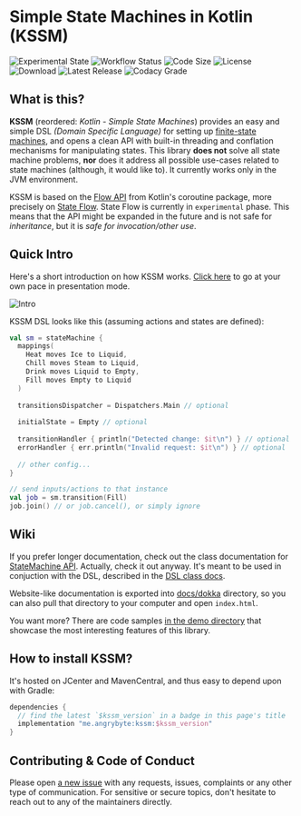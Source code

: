 # Simple State Machines in Kotlin (KSSM)

![Experimental State](https://img.shields.io/badge/state-experimental-orange)
![Workflow Status](https://img.shields.io/github/workflow/status/milosmns/kssm/Pre-release%20check)
![Code Size](https://img.shields.io/github/languages/code-size/milosmns/kssm)
![License](https://img.shields.io/github/license/milosmns/kssm)
![Download](https://img.shields.io/bintray/v/milosmns/maven/kssm?color=green)
![Latest Release](https://img.shields.io/github/v/release/milosmns/kssm?include_prereleases)
![Codacy Grade](https://img.shields.io/codacy/grade/0ed57b0d78ef467daa0f534736d6def8)

## What is this?

**KSSM** (reordered: _Kotlin - Simple State Machines_) provides an easy and simple DSL _(Domain Specific Language)_ for setting up [finite-state machines](https://en.wikipedia.org/wiki/Finite-state_machine), and opens a clean API with built-in threading and conflation mechanisms for manipulating states.
This library **does not** solve all state machine problems, **nor** does it address all possible use-cases related to state machines (although, it would like to).
It currently works only in the JVM environment.

KSSM is based on the [Flow API](https://kotlinlang.org/docs/reference/coroutines/flow.html#flows) from Kotlin's coroutine package,
more precisely on [State Flow](https://kotlin.github.io/kotlinx.coroutines/kotlinx-coroutines-core/kotlinx.coroutines.flow/-state-flow/). 
State Flow is currently in `experimental` phase. This means that the API might be expanded in the future and is not safe for _inheritance_, but it is _safe for invocation/other use_.

## Quick Intro

Here's a short introduction on how KSSM works. 
[Click here](https://github.com/milosmns/kssm/blob/master/docs/Intro.pptx?raw=true) to go at your own pace in presentation mode.

![Intro](https://github.com/milosmns/kssm/blob/master/docs/Intro.gif?raw=true)

KSSM DSL looks like this (assuming actions and states are defined):

```kotlin
val sm = stateMachine {
  mappings(
    Heat moves Ice to Liquid,
    Chill moves Steam to Liquid,
    Drink moves Liquid to Empty,
    Fill moves Empty to Liquid
  )
  
  transitionsDispatcher = Dispatchers.Main // optional
  
  initialState = Empty // optional
  
  transitionHandler { println("Detected change: $it\n") } // optional
  errorHandler { err.println("Invalid request: $it\n") } // optional
  
  // other config...
}

// send inputs/actions to that instance
val job = sm.transition(Fill)
job.join() // or job.cancel(), or simply ignore
```

## Wiki

If you prefer longer documentation, check out the class documentation for
[StateMachine API](https://github.com/milosmns/kssm/blob/master/kssm/src/main/kotlin/me/angrybyte/kssm/api/StateMachine.kt). Actually, check it out anyway.
It's meant to be used in conjuction with the DSL, described in the
[DSL class docs](https://github.com/milosmns/kssm/blob/master/kssm/src/main/kotlin/me/angrybyte/kssm/dsl/StateMachineDsl.kt).

Website-like documentation is exported into [docs/dokka](https://github.com/milosmns/kssm/tree/master/docs/dokka/kssm)
directory, so you can also pull that directory to your computer and open `index.html`.

You want more? There are code samples [in the demo directory](https://github.com/milosmns/kssm/tree/master/demo/src/main/kotlin)
that showcase the most interesting features of this library.

## How to install KSSM?

It's hosted on JCenter and MavenCentral, and thus easy to depend upon with Gradle:

```gradle
dependencies {
  // find the latest `$kssm_version` in a badge in this page's title
  implementation "me.angrybyte:kssm:$kssm_version"
}
```

## Contributing & Code of Conduct

Please open [a new issue](https://github.com/milosmns/kssm/issues/new) with any requests, issues, complaints or any other type of communication.
For sensitive or secure topics, don't hesitate to reach out to any of the maintainers directly.
